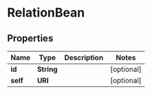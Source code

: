 

# RelationBean


## Properties

| Name | Type | Description | Notes |
|------------ | ------------- | ------------- | -------------|
|**id** | **String** |  |  [optional] |
|**self** | **URI** |  |  [optional] |



